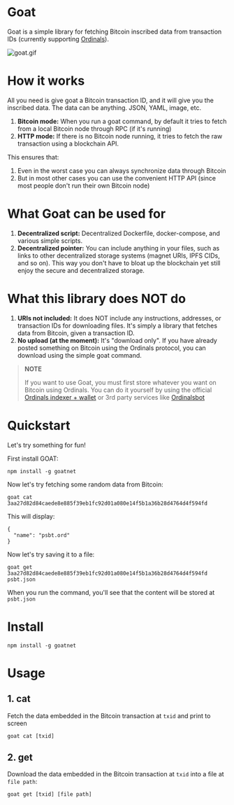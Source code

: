 # Goat

Goat is a simple library for fetching Bitcoin inscribed data from transaction IDs (currently supporting [Ordinals](https://ordinals.com)).

![goat.gif](goat.gif)

# How it works

All you need is give goat a Bitcoin transaction ID, and it will give you the inscribed data. The data can be anything. JSON, YAML, image, etc.

1. **Bitcoin mode:** When you run a goat command, by default it tries to fetch from a local Bitcoin node through RPC (if it's running)
2. **HTTP mode:** If there is no Bitcoin node running, it tries to fetch the raw transaction using a blockchain API.

This ensures that:

1. Even in the worst case you can always synchronize data through Bitcoin
2. But in most other cases you can use the convenient HTTP API (since most people don't run their own Bitcoin node)

# What Goat can be used for

1. **Decentralized script:** Decentralized Dockerfile, docker-compose, and various simple scripts.
2. **Decentralized pointer:** You can include anything in your files, such as links to other decentralized storage systems (magnet URIs, IPFS CIDs, and so on). This way you don't have to bloat up the blockchain yet still enjoy the secure and decentralized storage.

# What this library does NOT do

1. **URIs not included:** It does NOT include any instructions, addresses, or transaction IDs for downloading files. It's simply a library that fetches data from Bitcoin, given a transaction ID.
2. **No upload (at the moment):** It's "download only". If you have already posted something on Bitcoin using the Ordinals protocol, you can download using the simple goat command.

> **NOTE**
> 
> If you want to use Goat, you must first store whatever you want on Bitcoin using Ordinals. You can do it yourself by using the official [Ordinals indexer + wallet](https://ordinals.com) or 3rd party services like [Ordinalsbot](https://ordinalsbot.com/)

# Quickstart

Let's try something for fun!

First install GOAT:

```
npm install -g goatnet
```

Now let's try fetching some random data from Bitcoin:

```
goat cat 3aa27d82d84caede8e885f39eb1fc92d01a080e14f5b1a36b28d4764d4f594fd
```

This will display:

```
{
  "name": "psbt.ord"
}
```

Now let's try saving it to a file:

```
goat get 3aa27d82d84caede8e885f39eb1fc92d01a080e14f5b1a36b28d4764d4f594fd psbt.json
```

When you run the command, you'll see that the content will be stored at `psbt.json`


# Install

```
npm install -g goatnet
```


# Usage

## 1. cat

Fetch the data embedded in the Bitcoin transaction at `txid` and print to screen

```
goat cat [txid]
```

## 2. get

Download the data embedded in the Bitcoin transaction at `txid` into a file at `file path`:

```
goat get [txid] [file path]
```

